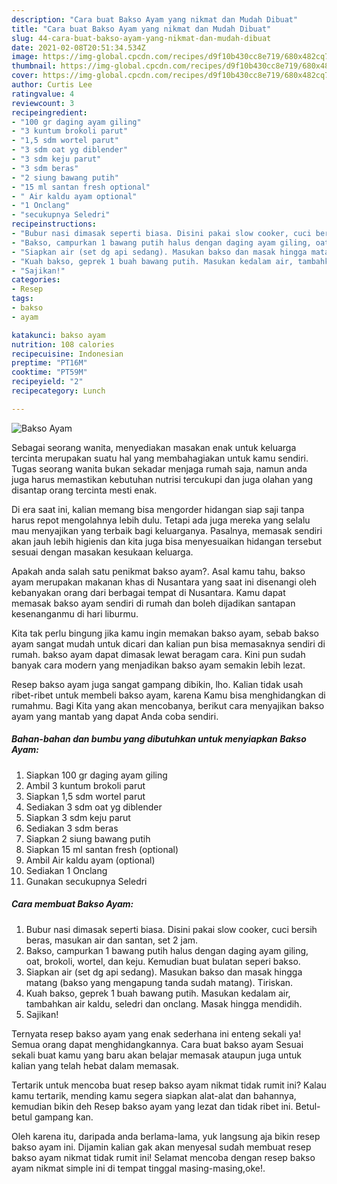 ```yaml
---
description: "Cara buat Bakso Ayam yang nikmat dan Mudah Dibuat"
title: "Cara buat Bakso Ayam yang nikmat dan Mudah Dibuat"
slug: 44-cara-buat-bakso-ayam-yang-nikmat-dan-mudah-dibuat
date: 2021-02-08T20:51:34.534Z
image: https://img-global.cpcdn.com/recipes/d9f10b430cc8e719/680x482cq70/bakso-ayam-foto-resep-utama.jpg
thumbnail: https://img-global.cpcdn.com/recipes/d9f10b430cc8e719/680x482cq70/bakso-ayam-foto-resep-utama.jpg
cover: https://img-global.cpcdn.com/recipes/d9f10b430cc8e719/680x482cq70/bakso-ayam-foto-resep-utama.jpg
author: Curtis Lee
ratingvalue: 4
reviewcount: 3
recipeingredient:
- "100 gr daging ayam giling"
- "3 kuntum brokoli parut"
- "1,5 sdm wortel parut"
- "3 sdm oat yg diblender"
- "3 sdm keju parut"
- "3 sdm beras"
- "2 siung bawang putih"
- "15 ml santan fresh optional"
- " Air kaldu ayam optional"
- "1 Onclang"
- "secukupnya Seledri"
recipeinstructions:
- "Bubur nasi dimasak seperti biasa. Disini pakai slow cooker, cuci bersih beras, masukan air dan santan, set 2 jam."
- "Bakso, campurkan 1 bawang putih halus dengan daging ayam giling, oat, brokoli, wortel, dan keju. Kemudian buat bulatan seperi bakso."
- "Siapkan air (set dg api sedang). Masukan bakso dan masak hingga matang (bakso yang mengapung tanda sudah matang). Tiriskan."
- "Kuah bakso, geprek 1 buah bawang putih. Masukan kedalam air, tambahkan air kaldu, seledri dan onclang. Masak hingga mendidih."
- "Sajikan!"
categories:
- Resep
tags:
- bakso
- ayam

katakunci: bakso ayam 
nutrition: 108 calories
recipecuisine: Indonesian
preptime: "PT16M"
cooktime: "PT59M"
recipeyield: "2"
recipecategory: Lunch

---
```



![Bakso Ayam](https://img-global.cpcdn.com/recipes/d9f10b430cc8e719/680x482cq70/bakso-ayam-foto-resep-utama.jpg)

Sebagai seorang wanita, menyediakan masakan enak untuk keluarga tercinta merupakan suatu hal yang membahagiakan untuk kamu sendiri. Tugas seorang  wanita bukan sekadar menjaga rumah saja, namun anda juga harus memastikan kebutuhan nutrisi tercukupi dan juga olahan yang disantap orang tercinta mesti enak.

Di era  saat ini, kalian memang bisa mengorder hidangan siap saji tanpa harus repot mengolahnya lebih dulu. Tetapi ada juga mereka yang selalu mau menyajikan yang terbaik bagi keluarganya. Pasalnya, memasak sendiri akan jauh lebih higienis dan kita juga bisa menyesuaikan hidangan tersebut sesuai dengan masakan kesukaan keluarga. 



Apakah anda salah satu penikmat bakso ayam?. Asal kamu tahu, bakso ayam merupakan makanan khas di Nusantara yang saat ini disenangi oleh kebanyakan orang dari berbagai tempat di Nusantara. Kamu dapat memasak bakso ayam sendiri di rumah dan boleh dijadikan santapan kesenanganmu di hari liburmu.

Kita tak perlu bingung jika kamu ingin memakan bakso ayam, sebab bakso ayam sangat mudah untuk dicari dan kalian pun bisa memasaknya sendiri di rumah. bakso ayam dapat dimasak lewat beragam cara. Kini pun sudah banyak cara modern yang menjadikan bakso ayam semakin lebih lezat.

Resep bakso ayam juga sangat gampang dibikin, lho. Kalian tidak usah ribet-ribet untuk membeli bakso ayam, karena Kamu bisa menghidangkan di rumahmu. Bagi Kita yang akan mencobanya, berikut cara menyajikan bakso ayam yang mantab yang dapat Anda coba sendiri.

<!--inarticleads1-->

##### Bahan-bahan dan bumbu yang dibutuhkan untuk menyiapkan Bakso Ayam:

1. Siapkan 100 gr daging ayam giling
1. Ambil 3 kuntum brokoli parut
1. Siapkan 1,5 sdm wortel parut
1. Sediakan 3 sdm oat yg diblender
1. Siapkan 3 sdm keju parut
1. Sediakan 3 sdm beras
1. Siapkan 2 siung bawang putih
1. Siapkan 15 ml santan fresh (optional)
1. Ambil  Air kaldu ayam (optional)
1. Sediakan 1 Onclang
1. Gunakan secukupnya Seledri




<!--inarticleads2-->

##### Cara membuat Bakso Ayam:

1. Bubur nasi dimasak seperti biasa. Disini pakai slow cooker, cuci bersih beras, masukan air dan santan, set 2 jam.
1. Bakso, campurkan 1 bawang putih halus dengan daging ayam giling, oat, brokoli, wortel, dan keju. Kemudian buat bulatan seperi bakso.
1. Siapkan air (set dg api sedang). Masukan bakso dan masak hingga matang (bakso yang mengapung tanda sudah matang). Tiriskan.
1. Kuah bakso, geprek 1 buah bawang putih. Masukan kedalam air, tambahkan air kaldu, seledri dan onclang. Masak hingga mendidih.
1. Sajikan!




Ternyata resep bakso ayam yang enak sederhana ini enteng sekali ya! Semua orang dapat menghidangkannya. Cara buat bakso ayam Sesuai sekali buat kamu yang baru akan belajar memasak ataupun juga untuk kalian yang telah hebat dalam memasak.

Tertarik untuk mencoba buat resep bakso ayam nikmat tidak rumit ini? Kalau kamu tertarik, mending kamu segera siapkan alat-alat dan bahannya, kemudian bikin deh Resep bakso ayam yang lezat dan tidak ribet ini. Betul-betul gampang kan. 

Oleh karena itu, daripada anda berlama-lama, yuk langsung aja bikin resep bakso ayam ini. Dijamin kalian gak akan menyesal sudah membuat resep bakso ayam nikmat tidak rumit ini! Selamat mencoba dengan resep bakso ayam nikmat simple ini di tempat tinggal masing-masing,oke!.

